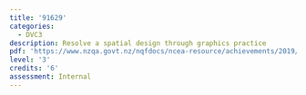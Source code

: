 ```yaml
---
title: '91629'
categories:
  - DVC3
description: Resolve a spatial design through graphics practice
pdf: 'https://www.nzqa.govt.nz/nqfdocs/ncea-resource/achievements/2019/as91629.pdf'
level: '3'
credits: '6'
assessment: Internal
---
```


